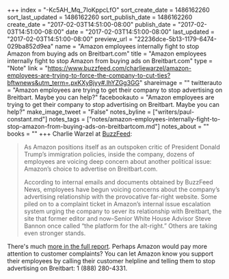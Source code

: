 +++
index = "-Kc5AH_Mq_7IoKppcLfO"
sort_create_date = 1486162260
sort_last_updated = 1486162260
sort_publish_date = 1486162260
create_date = "2017-02-03T14:51:00-08:00"
publish_date = "2017-02-03T14:51:00-08:00"
date = "2017-02-03T14:51:00-08:00"
last_updated = "2017-02-03T14:51:00-08:00"
preview_url = "22236dce-5b13-1179-6474-029ba852d9ea"
name = "Amazon employees internally fight to stop Amazon from buying ads on Breitbart.com"
title = "Amazon employees internally fight to stop Amazon from buying ads on Breitbart.com"
type = "Note"
link = "https://www.buzzfeed.com/charliewarzel/amazon-employees-are-trying-to-force-the-company-to-cut-ties?bftwnews&utm_term=.pxKXyBjyy#.lhYZGg3GG"
shareimage = ""
twitterauto = "Amazon employees are trying to get their company to stop advertising on Breitbart. Maybe you can help?"
facebookauto = "Amazon employees are trying to get their company to stop advertising on Breitbart. Maybe you can help?"
make_image_tweet = "False"
notes_byline = ["writers/paul-constant.md"]
notes_tags = ["notes/amazon-employees-internally-fight-to-stop-amazon-from-buying-ads-on-breitbartcom.md"]
notes_about = ""
books = ""
+++
Charlie Warzel at [BuzzFeed](https://www.buzzfeed.com/charliewarzel/amazon-employees-are-trying-to-force-the-company-to-cut-ties?bftwnews&utm_term=.pxKXyBjyy#.lhYZGg3GG):

<blockquote><p>As Amazon positions itself as an outspoken critic of President Donald Trump’s immigration policies, inside the company, dozens of employees are voicing deep concern about another political issue: Amazon’s choice to advertise on Breitbart.com.</p>

<p>According to internal emails and documents obtained by BuzzFeed News, employees have begun voicing concerns about the company’s advertising relationship with the provocative far-right website. Some piled on to a complaint ticket in Amazon’s internal issue escalation system urging the company to sever its relationship with Breitbart, the site that former editor and now–Senior White House Advisor Steve Bannon once called “the platform for the alt-right.” Others are taking even stronger stands.</p></blockquote>

There's much [more in the full report](https://www.buzzfeed.com/charliewarzel/amazon-employees-are-trying-to-force-the-company-to-cut-ties?bftwnews&utm_term=.pxKXyBjyy#.lhYZGg3GG). Perhaps Amazon would pay more attention to customer complaints? You can let Amazon know you support their employees by calling their customer helpline and telling them to stop advertising on Breitbart: 1 (888) 280-4331.